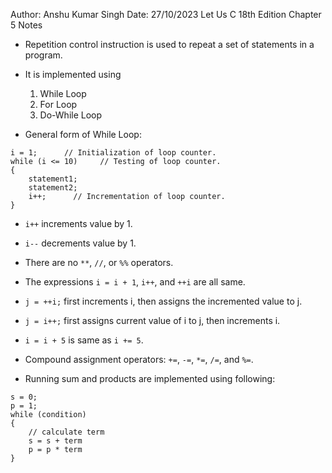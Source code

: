 Author: Anshu Kumar Singh
Date: 27/10/2023
Let Us C 18th Edition Chapter 5 Notes

- Repetition control instruction is used to repeat a set of statements in a program.

- It is implemented using 
    1) While Loop
    2) For Loop
    3) Do-While Loop

- General form of While Loop:
```
i = 1;      // Initialization of loop counter.
while (i <= 10)     // Testing of loop counter.
{
    statement1;
    statement2;
    i++;      // Incrementation of loop counter.
}
```

- `i++` increments value by 1.
- `i--` decrements value by 1.
- There are no `**`, `//`, or `%%` operators.

- The expressions  `i = i + 1`, `i++`, and `++i` are all same.

- `j = ++i;` first increments i, then assigns the incremented value to j.
- `j = i++;` first assigns current value of i to j, then increments i.

- `i = i + 5` is same as `i += 5`.

- Compound assignment operators: `+=`, `-=`, `*=`, `/=`, and `%=`.

- Running sum and products are implemented using following: 
```
s = 0;
p = 1;
while (condition)
{
    // calculate term
    s = s + term
    p = p * term
}
```